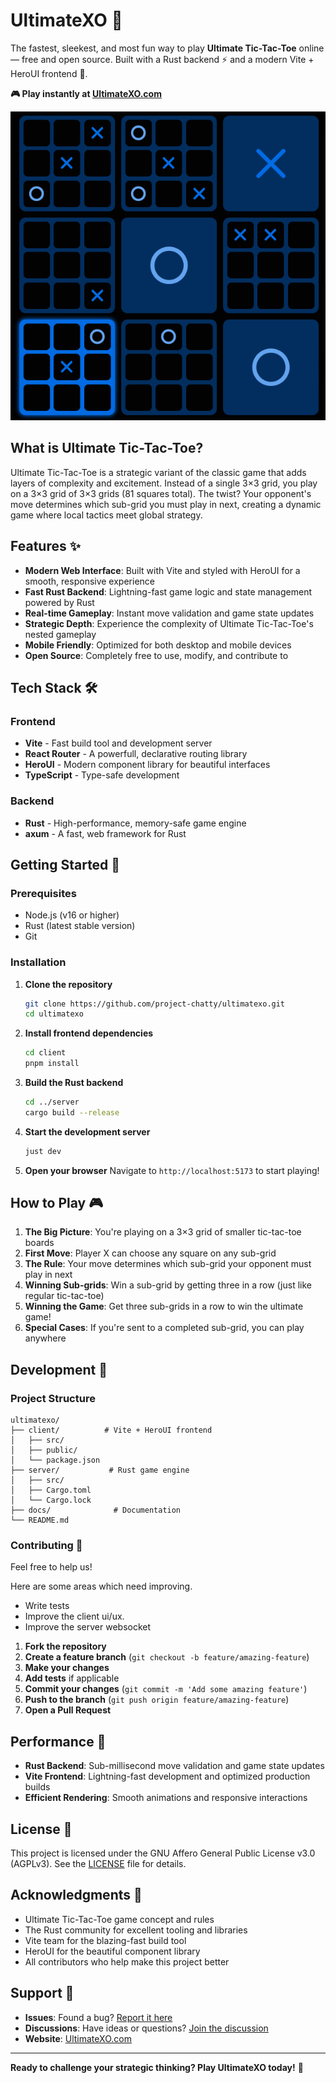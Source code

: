 # UltimateXO 🎯

The fastest, sleekest, and most fun way to play **Ultimate Tic-Tac-Toe** online — free and open source.
Built with a Rust backend ⚡ and a modern Vite + HeroUI frontend 🎨.

**🎮 Play instantly at [UltimateXO.com](https://UltimateXO.com)**

![Gameplay Preview](client/public/board.png)

## What is Ultimate Tic-Tac-Toe?

Ultimate Tic-Tac-Toe is a strategic variant of the classic game that adds layers of complexity and excitement. Instead of a single 3×3 grid, you play on a 3×3 grid of 3×3 grids (81 squares total). The twist? Your opponent's move determines which sub-grid you must play in next, creating a dynamic game where local tactics meet global strategy.

## Features ✨

- **Modern Web Interface**: Built with Vite and styled with HeroUI for a smooth, responsive experience
- **Fast Rust Backend**: Lightning-fast game logic and state management powered by Rust
- **Real-time Gameplay**: Instant move validation and game state updates
- **Strategic Depth**: Experience the complexity of Ultimate Tic-Tac-Toe's nested gameplay
- **Mobile Friendly**: Optimized for both desktop and mobile devices
- **Open Source**: Completely free to use, modify, and contribute to

## Tech Stack 🛠️

### Frontend

- **Vite** - Fast build tool and development server
- **React Router** - A powerfull, declarative routing library
- **HeroUI** - Modern component library for beautiful interfaces
- **TypeScript** - Type-safe development

### Backend

- **Rust** - High-performance, memory-safe game engine
- **axum** - A fast, web framework for Rust

## Getting Started 🚀

### Prerequisites

- Node.js (v16 or higher)
- Rust (latest stable version)
- Git

### Installation

1. **Clone the repository**

   ```bash
   git clone https://github.com/project-chatty/ultimatexo.git
   cd ultimatexo
   ```

2. **Install frontend dependencies**

   ```bash
   cd client
   pnpm install
   ```

3. **Build the Rust backend**

   ```bash
   cd ../server
   cargo build --release
   ```

4. **Start the development server**

   ```bash
   just dev
   ```

5. **Open your browser**
   Navigate to `http://localhost:5173` to start playing!

## How to Play 🎮

1. **The Big Picture**: You're playing on a 3×3 grid of smaller tic-tac-toe boards
2. **First Move**: Player X can choose any square on any sub-grid
3. **The Rule**: Your move determines which sub-grid your opponent must play in next
4. **Winning Sub-grids**: Win a sub-grid by getting three in a row (just like regular tic-tac-toe)
5. **Winning the Game**: Get three sub-grids in a row to win the ultimate game!
6. **Special Cases**: If you're sent to a completed sub-grid, you can play anywhere

## Development 🔧

### Project Structure

```
ultimatexo/
├── client/          # Vite + HeroUI frontend
│   ├── src/
│   ├── public/
│   └── package.json
├── server/           # Rust game engine
│   ├── src/
│   ├── Cargo.toml
│   └── Cargo.lock
├── docs/              # Documentation
└── README.md
```

### Contributing 🤝

Feel free to help us!

Here are some areas which need improving.

- Write tests
- Improve the client ui/ux.
- Improve the server websocket

1. **Fork the repository**
2. **Create a feature branch** (`git checkout -b feature/amazing-feature`)
3. **Make your changes**
4. **Add tests** if applicable
5. **Commit your changes** (`git commit -m 'Add some amazing feature'`)
6. **Push to the branch** (`git push origin feature/amazing-feature`)
7. **Open a Pull Request**

## Performance 🚀

- **Rust Backend**: Sub-millisecond move validation and game state updates
- **Vite Frontend**: Lightning-fast development and optimized production builds
- **Efficient Rendering**: Smooth animations and responsive interactions

## License 📜

This project is licensed under the GNU Affero General Public License v3.0 (AGPLv3).
See the [LICENSE](./LICENSE) file for details.

## Acknowledgments 🙏

- Ultimate Tic-Tac-Toe game concept and rules
- The Rust community for excellent tooling and libraries
- Vite team for the blazing-fast build tool
- HeroUI for the beautiful component library
- All contributors who help make this project better

## Support 💬

- **Issues**: Found a bug? [Report it here](https://github.com/project-chatty/ultimatexo/issues)
- **Discussions**: Have ideas or questions? [Join the discussion](https://github.com/project-chatty/ultimatexo/discussions)
- **Website**: [UltimateXO.com](https://UltimateXO.com)

---

**Ready to challenge your strategic thinking? Play UltimateXO today!** 🎯
